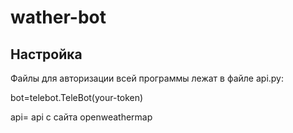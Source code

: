 # wather-bot
## Настройка 
Файлы для авторизации всей программы лежат в файле api.py:

bot=telebot.TeleBot(your-token)

api= api с сайта  openweathermap


